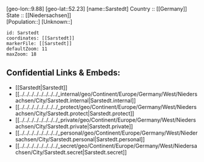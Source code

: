 ﻿---
location: [52.23,9.88] 
mapzoom: [7,12] 
mapmarker: city 
type: City
tags:
- geo/City


SpocWebEntityId: 33963
isDeleted: false
confidential: public

---
[geo-lon::9.88] 
[geo-lat::52.23] 
[name::Sarstedt] 
Country :: [[Germany]]  
State :: [[Niedersachsen]]  
[Population::] 
[Unknown::] 


```leaflet
id: Sarstedt
coordinates: [[Sarstedt]] 
markerFile: [[Sarstedt]] 
defaultZoom: 11 
maxZoom: 18
```


## Confidential Links & Embeds: 
- [[Sarstedt|Sarstedt]]  
- [[../../../../../../../../_internal/geo/Continent/Europe/Germany/West/Niedersachsen/City/Sarstedt.internal|Sarstedt.internal]] 
- [[../../../../../../../../_protect/geo/Continent/Europe/Germany/West/Niedersachsen/City/Sarstedt.protect|Sarstedt.protect]] 
- [[../../../../../../../../_private/geo/Continent/Europe/Germany/West/Niedersachsen/City/Sarstedt.private|Sarstedt.private]] 
- [[../../../../../../../../_personal/geo/Continent/Europe/Germany/West/Niedersachsen/City/Sarstedt.personal|Sarstedt.personal]] 
- [[../../../../../../../../_secret/geo/Continent/Europe/Germany/West/Niedersachsen/City/Sarstedt.secret|Sarstedt.secret]] 
